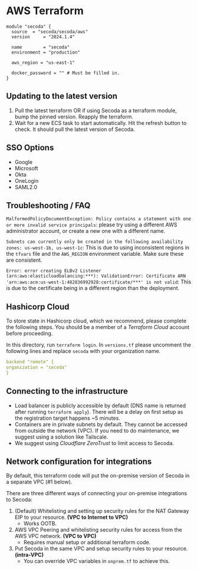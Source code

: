 # AWS Terraform

```hcl
module "secoda" {
  source  = "secoda/secoda/aws"
  version     = "2024.1.4"

  name        = "secoda"
  environment = "production"

  aws_region = "us-east-1"

  docker_password = "" # Must be filled in.
}
```

## Updating to the latest version

1. Pull the latest terraform OR if using Secoda as a terraform module, bump the pinned version. Reapply the terraform.
2. Wait for a new ECS task to start automatically. Hit the refresh button to check. It should pull the latest version of Secoda.

## SSO Options

- Google
- Microsoft
- Okta
- OneLogin
- SAML2.0

## Troubleshooting / FAQ

`MalformedPolicyDocumentException: Policy contains a statement with one or more invalid service principals`: please try using a different AWS administrator account, or create a new one with a different name.

`Subnets can currently only be created in the following availability zones: us-west-1b, us-west-1c`: This is due to using inconsistent regions in the `tfvars` file and the `AWS_REGION` environment variable. Make sure these are consistent.

`Error: error creating ELBv2 Listener (arn:aws:elasticloadbalancing:***): ValidationError: Certificate ARN 'arn:aws:acm:us-west-1:482836992928:certificate/***' is not valid`: This is due to the certificate being in a different region than the deployment.

## Hashicorp Cloud

To store state in Hashicorp cloud, which we recommend, please complete the following steps. You should be a member of a _Terraform Cloud_ account before proceeding.

In this directory, run `terraform login`. In `versions.tf` please uncomment the following lines and replace `secoda` with your organization name.

```yaml
backend "remote" {
organization = "secoda"
}
```

## Connecting to the infrastructure

- Load balancer is publicly accessible by default (DNS name is returned after running `terraform apply`). There will be a delay on first setup as the registration target happens ~5 minutes.
- Containers are in private subnets by default. They cannot be accessed from outside the network (VPC). If you need to do maintenance, we suggest using a solution like Tailscale.
- We suggest using _Cloudflare ZeroTrust_ to limit access to Secoda.

## Network configuration for integrations

By default, this terraform code will put the on-premise version of Secoda in a separate VPC (#1 below).

There are three different ways of connecting your on-premise integrations to Secoda:

1. (Default) Whitelisting and setting up security rules for the NAT Gateway EIP to your resource. **(VPC to Internet to VPC)**
   - Works OOTB.
2. AWS VPC Peering and whitelisting security rules for access from the AWS VPC network. **(VPC to VPC)**
   - Requires manual setup or additional terraform code.
3. Put Secoda in the same VPC and setup security rules to your resource. **(intra-VPC)**
   - You can override VPC variables in `onprem.tf` to achieve this.
